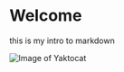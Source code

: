 # Welcome
this is my intro to markdown 

![Image of Yaktocat](https://octodex.github.com/images/yaktocat.png)
